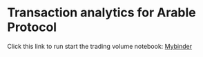 # Transaction analytics for Arable Protocol

Click this link to run start the trading volume notebook: [Mybinder](https://mybinder.org/v2/gh/freedumb2001/acre-volume/HEAD?labpath=trading_volume.ipynb)
